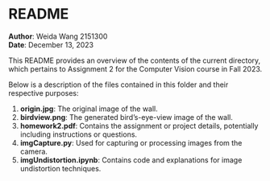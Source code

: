 # README

**Author**: Weida Wang 2151300  
**Date**: December 13, 2023

This README provides an overview of the contents of the current directory, which pertains to Assignment 2 for the Computer Vision course in Fall 2023.

Below is a description of the files contained in this folder and their respective purposes:

1. **origin.jpg**: The original image of the wall.
2. **birdview.png**:  The generated bird’s-eye-view image of the wall.
3. **homework2.pdf**: Contains the assignment or project details, potentially including instructions or questions.
4. **imgCapture.py**: Used for capturing or processing images from the camera.
5. **imgUndistortion.ipynb**: Contains code and explanations for image undistortion techniques.

